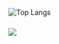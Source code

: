 ![Top Langs](https://github-readme-stats.vercel.app/api/top-langs/?username=Danny213123&layout=compact&size_weight=0.5&count_weight=0.5)

###

###
![](https://komarev.com/ghpvc/?username=Danny213123)
